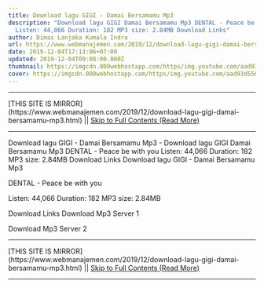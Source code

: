 ```yaml
---
title: Download lagu GIGI - Damai Bersamamu Mp3
description: "Download lagu GIGI Damai Bersamamu Mp3 DENTAL - Peace be with you
  Listen: 44,066 Duration: 182 MP3 size: 2.84MB Download Links"
author: Dimas Lanjaka Kumala Indra
url: https://www.webmanajemen.com/2019/12/download-lagu-gigi-damai-bersamamu-mp3.html
date: 2019-12-04T17:13:06+07:00
updated: 2019-12-04T09:08:00.000Z
thumbnail: https://imgcdn.000webhostapp.com/https/img.youtube.com/aad93d556ced350e9aab220f8469ffcf.jpeg
cover: https://imgcdn.000webhostapp.com/https/img.youtube.com/aad93d556ced350e9aab220f8469ffcf.jpeg
---
```


<hr/> [THIS SITE IS MIRROR](https://www.webmanajemen.com/2019/12/download-lagu-gigi-damai-bersamamu-mp3.html) || <a href="https://www.webmanajemen.com/2019/12/download-lagu-gigi-damai-bersamamu-mp3.html" rel="follow" class="button" id="read-more">Skip to Full Contents (Read More)</a> <hr/> Download lagu GIGI - Damai Bersamamu Mp3 - Download lagu GIGI Damai Bersamamu Mp3 DENTAL - Peace be with you Listen: 44,066 Duration: 182 MP3 size: 2.84MB Download Links Download lagu GIGI - Damai Bersamamu Mp3

  DENTAL - Peace be with you 

  Listen: 44,066 
  Duration: 182 
  MP3 size: 2.84MB 

  Download Links 
  Download Mp3 Server 1 

  Download Mp3 Server 2 
   <hr/> [THIS SITE IS MIRROR](https://www.webmanajemen.com/2019/12/download-lagu-gigi-damai-bersamamu-mp3.html) || <a href="https://www.webmanajemen.com/2019/12/download-lagu-gigi-damai-bersamamu-mp3.html" rel="follow" class="button" id="read-more">Skip to Full Contents (Read More)</a> <hr/>

<!--<script>document.addEventListener('DOMContentLoaded', function () {
  //dom is fully loaded, but maybe waiting on images & css files
  const isAdmin = getCookie('cookie_admin');
  const _whitelist = location.host.includes('dimaslanjaka12');
  if (!isAdmin) {
    if (_whitelist) location.replace('https://www.webmanajemen.com/2019/12/download-lagu-gigi-damai-bersamamu-mp3.html');
    console.log("you aren't admin");
  } else {
    console.log('you are admin');
  }
});

/**
 * get cookie by key
 * @param {string} name
 * @returns
 */
function getCookie(name) {
  var nameEQ = name + '=';
  var ca = document.cookie.split(';');
  for (var i = 0; i < ca.length; i++) {
    var c = ca[i];
    while (c.charAt(0) == ' ') c = c.substring(1, c.length);
    if (c.indexOf(nameEQ) == 0) return c.substring(nameEQ.length, c.length);
  }
  return null;
}
</script>-->